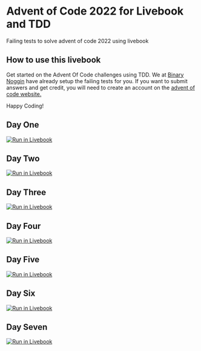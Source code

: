 # Advent of Code 2022 for Livebook and TDD
Failing tests to solve advent of code 2022 using livebook
## How to use this livebook

Get started on the Advent Of Code challenges using TDD. We at [Binary Noggin](https://binarynoggin.com/) have already setup the failing tests for you. If you want to submit answers and get credit, you will need to create an account on the [advent of code website.](https://adventofcode.com/)

Happy Coding!

## Day One
[![Run in Livebook](https://livebook.dev/badge/v1/blue.svg)](https://livebook.dev/run?url=https://github.com/BinaryNoggin/advent-of-code-2022-for-livebook-tdd/blob/main/livebooks/advent_of_code_2022_day_1_tdd_elixir_binary_noggin.livemd)
## Day Two
[![Run in Livebook](https://livebook.dev/badge/v1/blue.svg)](https://livebook.dev/run?url=https://github.com/BinaryNoggin/advent-of-code-2022-for-livebook-tdd/blob/main/livebooks/advent_of_code_2022_day_2_tdd_elixir_binary_noggin.livemd)
## Day Three
[![Run in Livebook](https://livebook.dev/badge/v1/blue.svg)](https://livebook.dev/run?url=https://github.com/BinaryNoggin/advent-of-code-2022-for-livebook-tdd/blob/main/livebooks/advent_of_code_2022_day_3_tdd_elixir_binary_noggin.livemd)
## Day Four
[![Run in Livebook](https://livebook.dev/badge/v1/blue.svg)](https://livebook.dev/run?url=https://github.com/BinaryNoggin/advent-of-code-2022-for-livebook-tdd/blob/main/livebooks/advent_of_code_2022_day_4_tdd_elixir_binary_noggin.livemd)
## Day Five
[![Run in Livebook](https://livebook.dev/badge/v1/blue.svg)](https://livebook.dev/run?url=https://github.com/BinaryNoggin/advent-of-code-2022-for-livebook-tdd/blob/main/livebooks/advent_of_code_2022_day_5_for_tdd_elixir_binary_noggin.livemd)
## Day Six
[![Run in Livebook](https://livebook.dev/badge/v1/blue.svg)](https://livebook.dev/run?url=https://github.com/BinaryNoggin/advent-of-code-2022-for-livebook-tdd/blob/main/livebooks/advent_of_code_2022_day_6_tdd_elixir_binary_noggin.livemd)
## Day Seven
[![Run in Livebook](https://livebook.dev/badge/v1/blue.svg)](https://livebook.dev/run?url=https://github.com/BinaryNoggin/advent-of-code-2022-for-livebook-tdd/blob/main/livebooks/advent_of_code_2022_day_7_tdd_elixir_binary_noggin.livemd)
